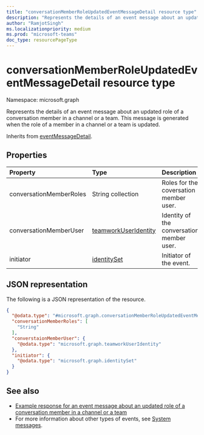 ```yaml
---
title: "conversationMemberRoleUpdatedEventMessageDetail resource type"
description: "Represents the details of an event message about an updated role of a conversation member in a channel or a team."
author: "RamjotSingh"
ms.localizationpriority: medium
ms.prod: "microsoft-teams"
doc_type: resourcePageType
---
```


# conversationMemberRoleUpdatedEventMessageDetail resource type

Namespace: microsoft.graph

Represents the details of an event message about an updated role of a conversation member in a channel or a team.
This message is generated when the role of a member in a channel or a team is updated.


Inherits from [eventMessageDetail](../resources/eventmessagedetail.md).

## Properties
|Property|Type|Description|
|:---|:---|:---|
|conversationMemberRoles|String collection|Roles for the coversation member user.|
|conversationMemberUser|[teamworkUserIdentity](../resources/teamworkuseridentity.md)|Identity of the conversation member user.|
|initiator|[identitySet](../resources/identityset.md)|Initiator of the event.|

## JSON representation
The following is a JSON representation of the resource.
<!-- {
  "blockType": "resource",
  "@odata.type": "microsoft.graph.conversationMemberRoleUpdatedEventMessageDetail",
  "baseType": "microsoft.graph.eventMessageDetail"
}
-->
``` json
{
  "@odata.type": "#microsoft.graph.conversationMemberRoleUpdatedEventMessageDetail",
  "conversationMemberRoles": [
    "String"
  ],
  "converstaionMemberUser": {
    "@odata.type": "microsoft.graph.teamworkUserIdentity"
  },
  "initiator": {
    "@odata.type": "microsoft.graph.identitySet"
  }
}
```


## See also
- [Example response for an event message about an updated role of a conversation member in a channel or a team](/graph/system-messages/#conversation-member-role-updated)
- For more information about other types of events, see [System messages](/graph/system-messages).
